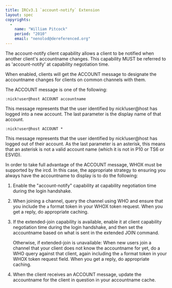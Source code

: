 ```yaml
---
title: IRCv3.1 `account-notify` Extension
layout: spec
copyrights:
  -
    name: "William Pitcock"
    period: "2010"
    email: "nenolod@dereferenced.org"
---
```

The account-notify client capability allows a client to be notified
when another client's accountname changes.  This capability MUST be
referred to as 'account-notify' at capability negotiation time.

When enabled, clients will get the ACCOUNT message to designate the
accountname changes for clients on common channels with them.

The ACCOUNT message is one of the following:

    :nick!user@host ACCOUNT accountname

This message represents that the user identified by nick!user@host has
logged into a new account.  The last parameter is the display name of
that account.

    :nick!user@host ACCOUNT *

This message represents that the user identified by nick!user@host has
logged out of their account.  As the last parameter is an asterisk, this
means that an asterisk is not a valid account name (which it is not in P10
or TS6 or ESVID).

In order to take full advantage of the ACCOUNT message, WHOX must be
supported by the ircd.  In this case, the appropriate strategy to ensuring
you always have the accountname to display is to do the following:

 1. Enable the "account-notify" capability at capability negotiation time
    during the login handshake.

 2. When joining a channel, query the channel using WHO and ensure that you
    include the `a` format token in your WHOX token request.  When you get a
    reply, do appropriate caching.

 3. If the extended-join capability is available, enable it at client
    capability negotiation time during the login handshake, and then set the
    accountname based on what is sent in the extended JOIN command.

    Otherwise, if extended-join is unavailable: When new users join a channel
    that your client does not know the accountname for yet, do a WHO query
    against that client, again including the `a` format token in your WHOX
    token request field.  When you get a reply, do appropriate caching.

 4. When the client receives an ACCOUNT message, update the accountname for the
    client in question in your accountname cache.

